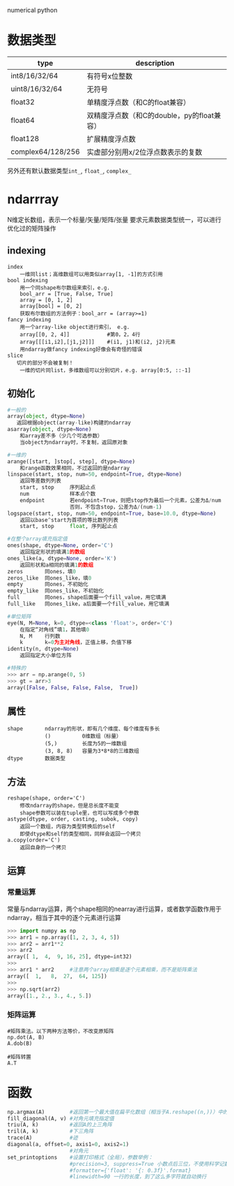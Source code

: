 numerical python

# 数据类型

| type              | description                                |
| ----------------- | ------------------------------------------ |
| int8/16/32/64     | 有符号x位整数                              |
| uint8/16/32/64    | 无符号                                     |
| float32           | 单精度浮点数（和C的float兼容）             |
| float64           | 双精度浮点数（和C的double，py的float兼容） |
| float128          | 扩展精度浮点数                             |
| complex64/128/256 | 实虚部分别用x/2位浮点数表示的复数          |

另外还有默认数据类型`int_`, `float_`, `complex_`

# ndarrray

N维定长数组，表示一个标量/矢量/矩阵/张量
要求元素数据类型统一，可以进行优化过的矩阵操作

## indexing

```
index
    一维同list；高维数组可以用类似array[1, -1]的方式引用
bool indexing
    用一个同shape布尔数组来索引，e.g.
    bool_arr = [True, False, True]
    array = [0, 1, 2]
    array[bool] = [0, 2]
    获取布尔数组的方法例子：bool_arr = (array>=1)
fancy indexing
    用一个array-like object进行索引， e.g.
    array[[0, 2, 4]]            #第0，2，4行
    array[[[i1,i2],[j1,j2]]]    #(i1, j1)和(i2, j2)元素
    用ndarray做fancy indexing好像会有奇怪的错误
slice
   切片的部分不会被复制！
    一维的切片同list，多维数组可以分别切片，e.g. array[0:5, ::-1]
```

## 初始化

```python
#一般的
array(object, dtype=None)
   返回根据object(array-like)构建的ndarray
asarray(object, dtype=None)
    和array差不多（少几个可选参数）
    当object为ndarray时，不复制，返回原对象

#一维的
arange([start, ]stop[, step], dtype=None)
    和range函数效果相同，不过返回的是ndarray
linspace(start, stop, num=50, endpoint=True, dtype=None)
    返回等差数列列表
    start, stop     序列起止点
    num             样本点个数
    endpoint        若endpoint=True，则把stop作为最后一个元素，公差为Δ/num
                    否则，不包含stop，公差为Δ/(num-1)
logspace(start, stop, num=50, endpoint=True, base=10.0, dtype=None)
    返回以base^start为首项的等比数列列表
    start, stop     float, 序列起止点

#在整个array填充指定值
ones(shape, dtype=None, order='C')
    返回指定形状的填满1的数组
ones_like(a, dtype=None, order='K')
    返回形状和a相同的填满1的数组
zeros       同ones，填0
zeros_like  同ones_like，填0
empty       同ones，不初始化
empty_like  同ones_like，不初始化
full        同ones，shape后面要一个fill_value，用它填满
full_like   同ones_like，a后面要一个fill_value，用它填满

#单位矩阵
eye(N, M=None, k=0, dtype=<class 'float'>, order='C')
    在指定“对角线”填1，其他填0
    N, M    行列数
    k       k=0为主对角线，正值上移，负值下移
identity(n, dtype=None)
    返回指定大小单位方阵

#特殊的
>>> arr = np.arange(0, 5)
>>> gt = arr>3
array([False, False, False, False,  True])
```

## 属性

    shape       ndarray的形状，即有几个维度、每个维度有多长
                ()          0维数组（标量）
                (5,)        长度为5的一维数组
                (3, 8, 8)   容量为3*8*8的三维数组
    dtype       数据类型
## 方法

    reshape(shape, order='C')
        修改ndarray的shape，但是总长度不能变
        shape参数可以装在tuple里，也可以写成多个参数
    astype(dtype, order, casting, subok, copy)
        返回一个数组，内容为类型转换后的self
        即使dtype和self的类型相同，同样会返回一个拷贝
    a.copy(order='C')
        返回自身的一个拷贝
## 运算

### 常量运算

常量与ndarray运算，两个shape相同的nearray进行运算，或者数学函数作用于ndarray，相当于其中的逐个元素进行运算

```python
>>> import numpy as np
>>> arr1 = np.array([1, 2, 3, 4, 5])
>>> arr2 = arr1**2
>>> arr2
array([ 1,  4,  9, 16, 25], dtype=int32)
>>>
>>> arr1 * arr2		#注意两个array相乘是逐个元素相乘，而不是矩阵乘法
array([  1,   8,  27,  64, 125])
>>>
>>> np.sqrt(arr2)
array([1., 2., 3., 4., 5.])
```

### 矩阵运算

```
#矩阵乘法。以下两种方法等价，不改变原矩阵
np.dot(A, B)
A.dob(B)

#矩阵转置
A.T
```

# 函数

```python
np.argmax(A)        #返回第一个最大值在扁平化数组（相当于A.reshape((n,))）中的index
fill_diagonal(A, v) #对角元填充指定值
triu(A, k)          #返回A的上三角阵
tril(A, k)          #下三角阵
trace(A)            #迹
diagonal(a, offset=0, axis1=0, axis2=1)
                    #对角元
set_printoptions	#设置打印格式（全局），参数举例：
                    #precision=3, suppress=True 小数点后三位，不使用科学记数法
                    #formatter={'float': '{: 0.3f}'.format}
                    #linewidth=90 一行的长度，到了这么多字符就自动换行
```

